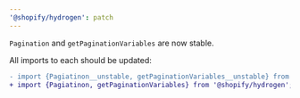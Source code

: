 ```yaml
---
'@shopify/hydrogen': patch
---
```


`Pagination` and `getPaginationVariables` are now stable.

All imports to each should be updated:

```diff
- import {Pagiatinon__unstable, getPaginationVariables__unstable} from '@shopify/hydrogen';
+ import {Pagiatinon, getPaginationVariables} from '@shopify/hydrogen';
```
